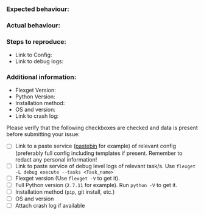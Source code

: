 ### Expected behaviour:

### Actual behaviour:

### Steps to reproduce:

- Link to Config:
- Link to debug logs:

### Additional information:

- Flexget Version:
- Python Version:
- Installation method:
- OS and version:
- Link to crash log:

Please verify that the following checkboxes are checked and data is present before submitting your issue:

- [ ] Link to a paste service ([pastebin](http://pastebin.com/) for example) of relevant config (preferably full config including templates if present. Remember to redact any personal information!
- [ ] Link to paste service of debug level logs of relevant task/s. Use `flexget -L debug execute --tasks <Task_name>`
- [ ] Flexget version (Use `flexget -V` to get it).
- [ ] Full Python version (`2.7.11` for example). Run `python -V` to get it.
- [ ] Installation method (`pip`, git install, etc.)
- [ ] OS and version
- [ ] Attach crash log if available
